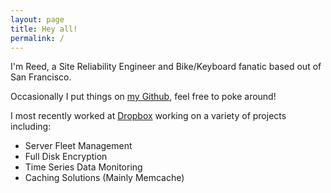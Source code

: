 ```yaml
---
layout: page
title: Hey all!
permalink: /
---
```



I'm Reed, a Site Reliability Engineer and Bike/Keyboard fanatic based out
of San Francisco.

Occasionally I put things on [my Github](http://github.com/rswiernik), feel free to poke around!

I most recently worked at [Dropbox](https://dropbox.com) working on a variety of projects
including:
* Server Fleet Management
* Full Disk Encryption
* Time Series Data Monitoring
* Caching Solutions (Mainly Memcache)

